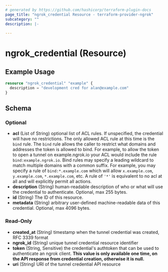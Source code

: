 ```yaml
---
# generated by https://github.com/hashicorp/terraform-plugin-docs
page_title: "ngrok_credential Resource - terraform-provider-ngrok"
subcategory: ""
description: |-
  
---
```


# ngrok_credential (Resource)



## Example Usage

```terraform
resource "ngrok_credential" "example" {
  description = "development cred for alan@example.com"
}
```

<!-- schema generated by tfplugindocs -->
## Schema

### Optional

- **acl** (List of String) optional list of ACL rules. If unspecified, the credential will have no restrictions. The only allowed ACL rule at this time is the `bind` rule. The `bind` rule allows the caller to restrict what domains and addresses the token is allowed to bind. For example, to allow the token to open a tunnel on example.ngrok.io your ACL would include the rule `bind:example.ngrok.io`. Bind rules may specify a leading wildcard to match multiple domains with a common suffix. For example, you may specify a rule of `bind:*.example.com` which will allow `x.example.com`, `y.example.com`, `*.example.com`, etc. A rule of `'*'` is equivalent to no acl at all and will explicitly permit all actions.
- **description** (String) human-readable description of who or what will use the credential to authenticate. Optional, max 255 bytes.
- **id** (String) The ID of this resource.
- **metadata** (String) arbitrary user-defined machine-readable data of this credential. Optional, max 4096 bytes.

### Read-Only

- **created_at** (String) timestamp when the tunnel credential was created, RFC 3339 format
- **ngrok_id** (String) unique tunnel credential resource identifier
- **token** (String, Sensitive) the credential's authtoken that can be used to authenticate an ngrok client. **This value is only available one time, on the API response from credential creation, otherwise it is null.**
- **uri** (String) URI of the tunnel credential API resource


